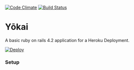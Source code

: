 [![Code Climate](https://codeclimate.com/github/limnovecode/annapurna/badges/gpa.svg)](https://codeclimate.com/github/limnovecode/annapurna) [![Build Status](https://travis-ci.org/limnovecode/annapurna.svg?branch=master)](https://travis-ci.org/limnovecode/annapurna)

# Yōkai
A basic ruby on rails 4.2 application for a Heroku Deployment.

[![Deploy](https://www.herokucdn.com/deploy/button.png)](https://heroku.com/deploy?template=https://github.com/limnovecode/annapurna)

### Setup
